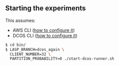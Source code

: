 ## Starting the experiments

This assumes:
- AWS CLI ([how to configure it](./launch.md#configuring-aws-cli))
- DCOS CLI ([how to configure it](./manual-launch.md#configuring-dcos-cli-if-already-installed))

```bash
$ cd bin/
$ LASP_BRANCH=dcos_again \
  CLIENT_NUMBER=32 \
  PARTITION_PROBABILITY=0 ./start-dcos-runner.sh
```
